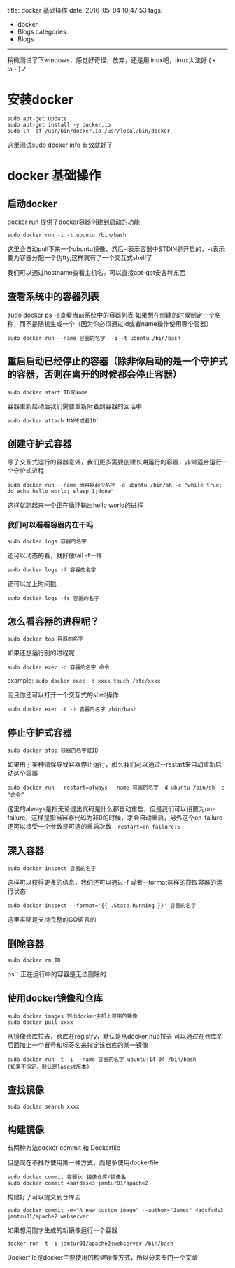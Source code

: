title: docker 基础操作
date: 2016-05-04 10:47:53
tags:
- docker
- Blogs
categories:
- Blogs
---

稍微测试了下windows，感觉好奇怪，放弃，还是用linux吧，linux大法好 (・ω・)ノ

<!--more-->

# 安装docker

```
sudo apt-get update 
sudo apt-get install -y docker.io 
sudo ln -sf /usr/bin/docker.io /usr/local/bin/docker
```
这里测试sudo docker info 有效就好了

# docker 基础操作

## 启动docker
docker run 提供了docker容器创建到启动的功能
```
sudo docker run -i -t ubuntu /bin/bash
```
这里会自动pull下来一个ubuntu镜像，然后-i表示容器中STDIN是开启的，-t表示要为容器分配一个伪tty,这样就有了一个交互式shell了

我们可以通过hostname查看主机名。可以直接apt-get安各种东西

## 查看系统中的容器列表

sudo docker ps -a查看当前系统中的容器列表
如果想在创建的时候制定一个名称，而不是随机生成一个（因为你必须通过id或者name操作使用哪个容器）
```
sudo docker run --name 容器的名字  -i -t ubuntu /bin/bash
```
## 重启启动已经停止的容器（除非你启动的是一个守护式的容器，否则在离开的时候都会停止容器）

```
sudo docker start ID或Name
```

容器重新启动后我们需要重新附着到容器的回话中
```
sudo docker attach NAME或者ID`
```

## 创建守护式容器

除了交互式运行的容器意外，我们更多需要创建长期运行的容器，非常适合运行一个守护式进程
```
sudo docker run --name 给容器起个名字 -d ubuntu /bin/sh -c "while true; do echo hello world; sleep 1;done"
```
这样就跑起来一个正在循环输出hello world的进程
### 我们可以看看容器内在干吗
```
sudo docker logs 容器的名字
```
还可以动态的看，就好像tail -f一样
```
sudo docker logs -f 容器的名字
```
还可以加上时间戳

```
sudo docker logs -fs 容器的名字
```

## 怎么看容器的进程呢？

```
sudo docker top 容器的名字
```

如果还想运行别的进程呢
```
sudo docker exec -d 容器的名字 命令
```
example: `sudo docker exec -d xxxx touch /etc/xxxx`

而且你还可以打开一个交互式的shell操作
```
sudo docker exec -t -i 容器的名字 /bin/bash
```
## 停止守护式容器
```
sudo docker stop 容器的名字或ID
```
如果由于某种错误导致容器停止运行，那么我们可以通过--restart来自动重新启动这个容器
```
sudo docker run --restart=always --name 容器的名字 -d ubuntu /bin/sh -c “命令”
```

这里的always是指无论退出代码是什么都自动重启，但是我们可以设置为on-failure，这样是指当容器代码为非0的时候，才会自动重启，另外这个on-failure还可以接受一个参数是可选的重启次数`--restart=on-failure:5`

## 深入容器
```
sudo docker inspect 容器的名字
```

这样可以获得更多的信息，我们还可以通过-f 或者--format这样的获取容器的运行状态
```
sudo docker inspect --format='{{ .State.Running }}' 容器的名字
```
这里实际是支持完整的GO语言的

## 删除容器
```
sudo docker rm ID
```
ps：正在运行中的容器是无法删除的

## 使用docker镜像和仓库
```
sudo docker images 列出docker主机上可用的镜像
sudo docker pull xxxx
```
从镜像仓库拉去，仓库在registry，默认是从docker hub拉去
可以通过在仓库名后面加上一个冒号和标签名来指定该仓库的某一镜像
```
sudo docker run -t -i --name 容器的名字 ubuntu:14.04 /bin/bash
(如果不指定，默认是lasest版本)
```

## 查找镜像
```
sudo docker search xxxx
```

## 构建镜像

有两种方法docker commit 和 Dockerfile

但是现在不推荐使用第一种方式，而是多使用dockerfile
```
sudo docker commit 容器id 镜像仓库/镜像名
sudo docker commit 4aafdsse3 jamtur01/apache2
```
构建好了可以提交到仓库去
```
sudo docker commit -m="A new custom image" --author="James" 4adsfads3 jamtru01/apache2:webserver
```
如果想用刚才生成的新镜像运行一个容器
```
docker run -t -i jamtur01/apache2:webserver /bin/bash
```

Dockerfile是docker主要使用的构建镜像方式，所以分来专门一个文章